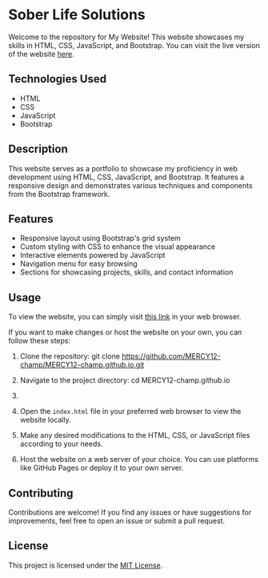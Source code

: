 # Sober Life Solutions

Welcome to the repository for My Website! This website showcases my skills in HTML, CSS, JavaScript, and Bootstrap. You can visit the live version of the website [here](https://mercy12-champ.github.io).

## Technologies Used

- HTML
- CSS
- JavaScript
- Bootstrap

## Description

This website serves as a portfolio to showcase my proficiency in web development using HTML, CSS, JavaScript, and Bootstrap. It features a responsive design and demonstrates various techniques and components from the Bootstrap framework.

## Features

- Responsive layout using Bootstrap's grid system
- Custom styling with CSS to enhance the visual appearance
- Interactive elements powered by JavaScript
- Navigation menu for easy browsing
- Sections for showcasing projects, skills, and contact information

## Usage

To view the website, you can simply visit [this link](https://mercy12-champ.github.io) in your web browser.

If you want to make changes or host the website on your own, you can follow these steps:

1. Clone the repository:
git clone https://github.com/MERCY12-champ/MERCY12-champ.github.io.git

2. Navigate to the project directory:
cd MERCY12-champ.github.io

3. 
3. Open the `index.html` file in your preferred web browser to view the website locally.

4. Make any desired modifications to the HTML, CSS, or JavaScript files according to your needs.

5. Host the website on a web server of your choice. You can use platforms like GitHub Pages or deploy it to your own server.

## Contributing

Contributions are welcome! If you find any issues or have suggestions for improvements, feel free to open an issue or submit a pull request.

## License

This project is licensed under the [MIT License](LICENSE).



